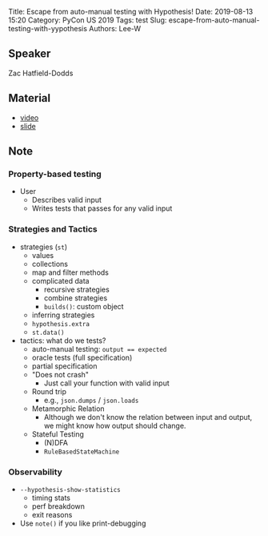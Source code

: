 Title: Escape from auto-manual testing with Hypothesis!
Date: 2019-08-13 15:20
Category: PyCon US 2019
Tags: test
Slug: escape-from-auto-manual-testing-with-yypothesis
Authors: Lee-W

## Speaker
Zac Hatfield-Dodds

## Material
* [video](https://www.youtube.com/watch?v=KcyGUVzL7HA)
* [slide](https://speakerdeck.com/pycon2019/zac-hatfield-dodds-escape-from-auto-manual-testing-with-hypothesis)

## Note
### Property-based testing
* User
    * Describes valid input
    * Writes tests that passes for any valid input

### Strategies and Tactics
* strategies (`st`)
    * values
    * collections
    * map and filter methods
    * complicated data
        * recursive strategies
        * combine strategies
        * `builds()`: custom object
    * inferring strategies
    * `hypothesis.extra`
    * `st.data()`
* tactics: what do we tests?
    * auto-manual testing: `output == expected`
    * oracle tests (full specification)
    * partial specification
    * "Does not crash"
        * Just call your function with valid input
    * Round trip
        * e.g., `json.dumps` / `json.loads`
    * Metamorphic Relation
        * Although we don't know the relation between input and output, we might know how output should change.
    * Stateful Testing
        * (N)DFA
        * `RuleBasedStateMachine`

### Observability
* `--hypothesis-show-statistics`
    * timing stats
    * perf breakdown
    * exit reasons
* Use `note()` if you like print-debugging
